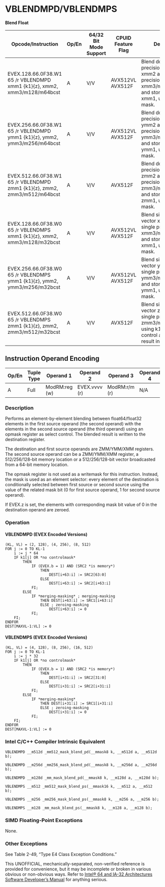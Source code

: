 # VBLENDMPD/VBLENDMPS

**Blend Float**

| Opcode/Instruction                                                        | Op/En | 64/32 Bit Mode Support | CPUID Feature Flag | Description                                                                                                                               |
| ------------------------------------------------------------------------- | ----- | ---------------------- | ------------------ | ----------------------------------------------------------------------------------------------------------------------------------------- |
| EVEX.128.66.0F38.W1 65 /r VBLENDMPD xmm1 {k1}{z}, xmm2, xmm3/m128/m64bcst | A     | V/V                    | AVX512VL AVX512F   | Blend double precision vector xmm2 and double precision vector xmm3/m128/m64bcst and store the result in xmm1, under control mask.        |
| EVEX.256.66.0F38.W1 65 /r VBLENDMPD ymm1 {k1}{z}, ymm2, ymm3/m256/m64bcst | A     | V/V                    | AVX512VL AVX512F   | Blend double precision vector ymm2 and double precision vector ymm3/m256/m64bcst and store the result in ymm1, under control mask.        |
| EVEX.512.66.0F38.W1 65 /r VBLENDMPD zmm1 {k1}{z}, zmm2, zmm3/m512/m64bcst | A     | V/V                    | AVX512F            | Blend double precision vector zmm2 and double precision vector zmm3/m512/m64bcst and store the result in zmm1, under control mask.        |
| EVEX.128.66.0F38.W0 65 /r VBLENDMPS xmm1 {k1}{z}, xmm2, xmm3/m128/m32bcst | A     | V/V                    | AVX512VL AVX512F   | Blend single precision vector xmm2 and single precision vector xmm3/m128/m32bcst and store the result in xmm1, under control mask.        |
| EVEX.256.66.0F38.W0 65 /r VBLENDMPS ymm1 {k1}{z}, ymm2, ymm3/m256/m32bcst | A     | V/V                    | AVX512VL AVX512F   | Blend single precision vector ymm2 and single precision vector ymm3/m256/m32bcst and store the result in ymm1, under control mask.        |
| EVEX.512.66.0F38.W0 65 /r VBLENDMPS zmm1 {k1}{z}, zmm2, zmm3/m512/m32bcst | A     | V/V                    | AVX512F            | Blend single precision vector zmm2 and single precision vector zmm3/m512/m32bcst using k1 as select control and store the result in zmm1. |

## Instruction Operand Encoding

| Op/En | Tuple Type | Operand 1     | Operand 2     | Operand 3     | Operand 4 |
| ----- | ---------- | ------------- | ------------- | ------------- | --------- |
| A     | Full       | ModRM:reg (w) | EVEX.vvvv (r) | ModRM:r/m (r) | N/A       |

### Description

Performs an element-by-element blending between float64/float32 elements in the first source operand (the second operand) with the elements in the second source operand (the third operand) using an opmask register as select control. The blended result is written to the destination register.

The destination and first source operands are ZMM/YMM/XMM registers. The second source operand can be a ZMM/YMM/XMM register, a 512/256/128-bit memory location or a 512/256/128-bit vector broadcasted from a 64-bit memory location.

The opmask register is not used as a writemask for this instruction. Instead, the mask is used as an element selector: every element of the destination is conditionally selected between first source or second source using the value of the related mask bit (0 for first source operand, 1 for second source operand).

If EVEX.z is set, the elements with corresponding mask bit value of 0 in the destination operand are zeroed.

### Operation

#### VBLENDMPD (EVEX Encoded Versions)

```
(KL, VL) = (2, 128), (4, 256), (8, 512)
FOR j := 0 TO KL-1
    i := j * 64
    IF k1[j] OR *no controlmask*
        THEN
            IF (EVEX.b = 1) AND (SRC2 *is memory*)
                THEN
                    DEST[i+63:i] := SRC2[63:0]
                ELSE
                    DEST[i+63:i] := SRC2[i+63:i]
            FI;
        ELSE
            IF *merging-masking* ; merging-masking
                THEN DEST[i+63:i] := SRC1[i+63:i]
                ELSE ; zeroing-masking
                    DEST[i+63:i] := 0
            FI;
    FI;
ENDFOR
DEST[MAXVL-1:VL] := 0

```

#### VBLENDMPS (EVEX Encoded Versions)

```
(KL, VL) = (4, 128), (8, 256), (16, 512)
FOR j := 0 TO KL-1
    i := j * 32
    IF k1[j] OR *no controlmask*
        THEN
            IF (EVEX.b = 1) AND (SRC2 *is memory*)
                THEN
                    DEST[i+31:i] := SRC2[31:0]
                ELSE
                    DEST[i+31:i] := SRC2[i+31:i]
            FI;
        ELSE
            IF *merging-masking*
                THEN DEST[i+31:i] := SRC1[i+31:i]
                ELSE ; zeroing-masking
                    DEST[i+31:i] := 0
            FI;
    FI;
ENDFOR
DEST[MAXVL-1:VL] := 0

```

### Intel C/C++ Compiler Intrinsic Equivalent

```
VBLENDMPD __m512d _mm512_mask_blend_pd(__mmask8 k, __m512d a, __m512d b);

```

```
VBLENDMPD __m256d _mm256_mask_blend_pd(__mmask8 k, __m256d a, __m256d b);

```

```
VBLENDMPD __m128d _mm_mask_blend_pd(__mmask8 k, __m128d a, __m128d b);

```

```
VBLENDMPS __m512 _mm512_mask_blend_ps(__mmask16 k, __m512 a, __m512 b);

```

```
VBLENDMPS __m256 _mm256_mask_blend_ps(__mmask8 k, __m256 a, __m256 b);

```

```
VBLENDMPS __m128 _mm_mask_blend_ps(__mmask8 k, __m128 a, __m128 b);

```

### SIMD Floating-Point Exceptions

None.

### Other Exceptions

See Table 2-49, “Type E4 Class Exception Conditions.”

This UNOFFICIAL, mechanically-separated, non-verified reference is provided for convenience, but it may be
incomplete or broken in various obvious or non-obvious
ways. Refer to [Intel® 64 and IA-32 Architectures Software Developer’s Manual](https://software.intel.com/en-us/download/intel-64-and-ia-32-architectures-sdm-combined-volumes-1-2a-2b-2c-2d-3a-3b-3c-3d-and-4) for anything serious.

